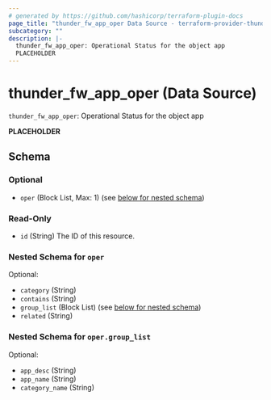 ```yaml
---
# generated by https://github.com/hashicorp/terraform-plugin-docs
page_title: "thunder_fw_app_oper Data Source - terraform-provider-thunder"
subcategory: ""
description: |-
  thunder_fw_app_oper: Operational Status for the object app
  PLACEHOLDER
---
```


# thunder_fw_app_oper (Data Source)

`thunder_fw_app_oper`: Operational Status for the object app

__PLACEHOLDER__



<!-- schema generated by tfplugindocs -->
## Schema

### Optional

- `oper` (Block List, Max: 1) (see [below for nested schema](#nestedblock--oper))

### Read-Only

- `id` (String) The ID of this resource.

<a id="nestedblock--oper"></a>
### Nested Schema for `oper`

Optional:

- `category` (String)
- `contains` (String)
- `group_list` (Block List) (see [below for nested schema](#nestedblock--oper--group_list))
- `related` (String)

<a id="nestedblock--oper--group_list"></a>
### Nested Schema for `oper.group_list`

Optional:

- `app_desc` (String)
- `app_name` (String)
- `category_name` (String)


